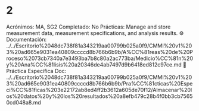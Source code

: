 # 2

Acrónimos: MA, SG2
Completado: No
Prácticas: Manage and store measurement data, measurement specifications, and analysis results.
⚙️ Documentación: ../../Escritorio%2048dc738f81a343219aa00799b025a0f9/CMMI%20v1%203%20ad665e9031ea40809ccccd8b766b6b9b/A%CC%81reas%20de%20Proceso%2073cb7340a7e3493ba7b8c80a2ac773ba/Medicio%CC%81n%20y%20Ana%CC%81lisis%20a20346de4ab7497d9b6418ed812c97ce.md
📒 Práctica Específica Doc: ../../Escritorio%2048dc738f81a343219aa00799b025a0f9/CMMI%20v1%203%20ad665e9031ea40809ccccd8b766b6b9b/Pra%CC%81cticas%20Especi%CC%81ficas%203e22172ab8ed4ff2b3612a605de70f12/Almacenar%20los%20datos%20y%20los%20resultados%20a8efb479c28b4f0bb3cb75650cd048a8.md